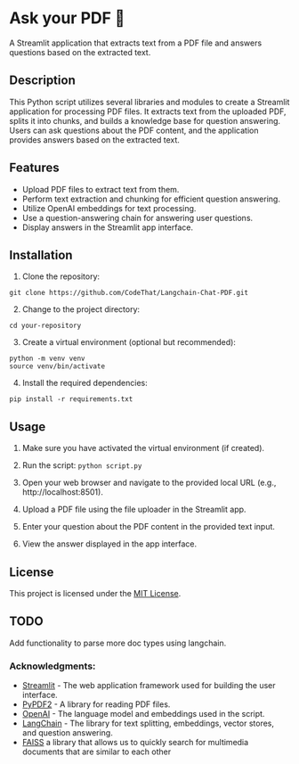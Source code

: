 # Ask your PDF 💬

A Streamlit application that extracts text from a PDF file and answers questions based on the extracted text.

## Description

This Python script utilizes several libraries and modules to create a Streamlit application for processing PDF files. It extracts text from the uploaded PDF, splits it into chunks, and builds a knowledge base for question answering. Users can ask questions about the PDF content, and the application provides answers based on the extracted text.

## Features

- Upload PDF files to extract text from them.
- Perform text extraction and chunking for efficient question answering.
- Utilize OpenAI embeddings for text processing.
- Use a question-answering chain for answering user questions.
- Display answers in the Streamlit app interface.

## Installation

1. Clone the repository:

 ```git clone https://github.com/CodeThat/Langchain-Chat-PDF.git```

2. Change to the project directory:

 ```cd your-repository```

3. Create a virtual environment (optional but recommended):
```
python -m venv venv
source venv/bin/activate
```
4. Install the required dependencies:

 ```pip install -r requirements.txt```

## Usage
  1. Make sure you have activated the virtual environment (if created).
  
  3. Run the script:
   ```python script.py```
  
  3. Open your web browser and navigate to the provided local URL (e.g., http://localhost:8501).

  4. Upload a PDF file using the file uploader in the Streamlit app.

  5. Enter your question about the PDF content in the provided text input.

  6. View the answer displayed in the app interface.

## License
This project is licensed under the [MIT License](LICENSE).

## TODO
Add functionality to parse more doc types using langchain.

### Acknowledgments:
- [Streamlit](https://streamlit.io/) - The web application framework used for building the user interface.
- [PyPDF2](https://github.com/mstamy2/PyPDF2) - A library for reading PDF files.
- [OpenAI](https://openai.com/) - The language model and embeddings used in the script.
- [LangChain](https://github.com/langchain/langchain) - The library for text splitting, embeddings, vector stores, and question answering.
- [FAISS](https://engineering.fb.com/2017/03/29/data-infrastructure/faiss-a-library-for-efficient-similarity-search/) a library that allows us to quickly search for multimedia documents that are similar to each other
